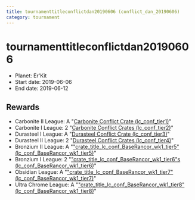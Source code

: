 ```yaml
---
title: tournamenttitleconflictdan20190606 (conflict_dan_20190606)
category: tournament
---
```

# tournamenttitleconflictdan20190606

  * Planet: Er'Kit
  * Start date: 2019-06-06
  * End date: 2019-06-12

## Rewards

  * Carbonite II League: A "[Carbonite Conflict Crate (lc_conf_tier1)](lc_conf_tier1.html)"
  * Carbonite I League: 2 "[Carbonite Conflict Crates (lc_conf_tier2)](lc_conf_tier2.html)"
  * Durasteel I League: A "[Durasteel Conflict Crate (lc_conf_tier3)](lc_conf_tier3.html)"
  * Durasteel II League: 2 "[Durasteel Conflict Crates (lc_conf_tier4)](lc_conf_tier4.html)"
  * Bronzium II League: A "["crate_title_lc_conf_BaseRancor_wk1_tier5" (lc_conf_BaseRancor_wk1_tier5)](lc_conf_BaseRancor_wk1_tier5.html)"
  * Bronzium I League: 2 "["crate_title_lc_conf_BaseRancor_wk1_tier6"s (lc_conf_BaseRancor_wk1_tier6)](lc_conf_BaseRancor_wk1_tier6.html)"
  * Obsidian League: A "["crate_title_lc_conf_BaseRancor_wk1_tier7" (lc_conf_BaseRancor_wk1_tier7)](lc_conf_BaseRancor_wk1_tier7.html)"
  * Ultra Chrome League: A "["crate_title_lc_conf_BaseRancor_wk1_tier8" (lc_conf_BaseRancor_wk1_tier8)](lc_conf_BaseRancor_wk1_tier8.html)"
